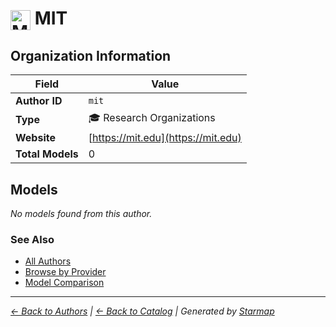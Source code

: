 # <img src="https://raw.githubusercontent.com/agentstation/starmap/master/internal/embedded/logos/mit.svg" alt="MIT" width="32" height="32" style="vertical-align: middle;"> MIT
  
  
## Organization Information
  
| Field | Value |
|---------|---------|
| **Author ID** | `mit` |
| **Type** | 🎓 Research Organizations |
| **Website** | [https://mit.edu](https://mit.edu) |
| **Total Models** | 0 |

  
## Models
  
*No models found from this author.*
  
### See Also
  
- [All Authors](../)
- [Browse by Provider](../../providers/)
- [Model Comparison](../../models/)
  
---
*_[← Back to Authors](../) | [← Back to Catalog](../../) | Generated by [Starmap](https://github.com/agentstation/starmap)_*
